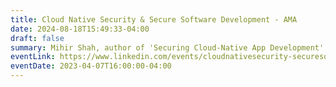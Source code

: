 ```yaml
---
title: Cloud Native Security & Secure Software Development - AMA
date: 2024-08-18T15:49:33-04:00
draft: false
summary: Mihir Shah, author of 'Securing Cloud-Native App Development' covers cloud security best practices, secure software development methodologies, DevSecOps, and container security.
eventLink: https://www.linkedin.com/events/cloudnativesecurity-securesoftw7047574821265637376/
eventDate: 2023-04-07T16:00:00-04:00
---
```

